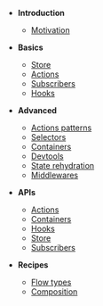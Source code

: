 - **Introduction**

  - [Motivation](introduction/motivation.md)

- **Basics**

  - [Store](./basics/store.md)
  - [Actions](./basics/actions.md)
  - [Subscribers](./basics/subscriber.md)
  - [Hooks](./basics/hook.md)

- **Advanced**

  - [Actions patterns](./advanced/actions.md)
  - [Selectors](./advanced/selector.md)
  - [Containers](./advanced/container.md)
  - [Devtools](./advanced/devtools.md)
  - [State rehydration](./advanced/rehydration.md)
  - [Middlewares](./advanced/middlewares.md)

- **APIs**

  - [Actions](./api/actions.md)
  - [Containers](./api/container.md)
  - [Hooks](./api/hook.md)
  - [Store](./api/store.md)
  - [Subscribers](./api/subscriber.md)

* **Recipes**

  - [Flow types](./recipes/flow.md)
  - [Composition](./recipes/composition.md)
